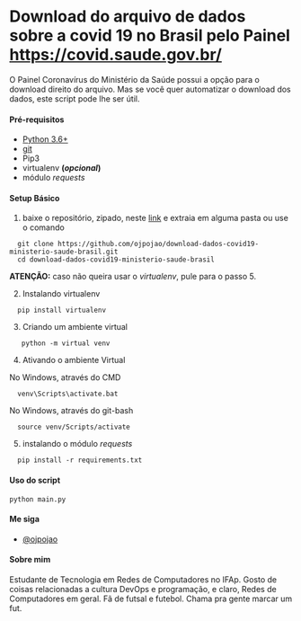 # Download do arquivo de dados sobre a covid 19 no Brasil pelo Painel https://covid.saude.gov.br/

O Painel Coronavírus do Ministério da Saúde possui a opção para o download direito do arquivo. Mas se você quer automatizar o download
dos dados, este script pode lhe ser útil.


#### Pré-requisitos
- [Python 3.6+](https://www.python.org/downloads/)
- [git](https://git-scm.com/)
- Pip3
- virtualenv **(*opcional*)**
- módulo *requests*

#### Setup Básico
1. baixe o repositório, zipado, neste [link](https://github.com/ojpojao/download-dados-covid19-ministerio-saude-brasil) e extraia em alguma pasta ou use o comando

  ```
    git clone https://github.com/ojpojao/download-dados-covid19-ministerio-saude-brasil.git
    cd download-dados-covid19-ministerio-saude-brasil
  ```
  
**ATENÇÃO:** caso não queira usar o *virtualenv*, pule para o passo 5.
 
2. Instalando virtualenv
  ```
    pip install virtualenv
  ```
  
3. Criando um ambiente virtual
  ```
     python -m virtual venv
  ```
  
4. Ativando o ambiente Virtual

No Windows, através do CMD
  ```
    venv\Scripts\activate.bat
  ```
  
No Windows, através do git-bash
  ```
    source venv/Scripts/activate
  ```
  
5. instalando o módulo *requests*

  ```
    pip install -r requirements.txt
  ```

#### Uso do script

```
python main.py
```

#### Me siga
* [@ojpojao](https://twitter.com/ojpojao)

#### Sobre mim
Estudante de Tecnologia em Redes de Computadores no IFAp. Gosto de coisas relacionadas a cultura DevOps e programação, e claro, Redes de Computadores em geral. Fã de futsal e futebol. Chama pra gente marcar um fut.
  
